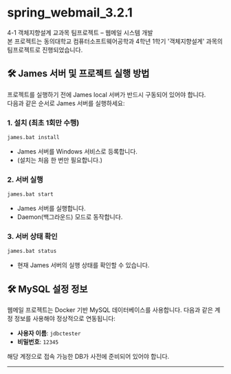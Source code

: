 # spring_webmail_3.2.1
4-1 객체지향설계 교과목 팀프로젝트 – 웹메일 시스템 개발
<br>
본 프로젝트는 동의대학교 컴퓨터소프트웨어공학과 4학년 1학기 '객체지향설계' 과목의 팀프로젝트로 진행되었습니다.


## 🛠️ James 서버 및 프로젝트 실행 방법

프로젝트를 실행하기 전에 James local 서버가 반드시 구동되어 있어야 합니다.  
다음과 같은 순서로 James 서버를 실행하세요:

### 1. 설치 (최초 1회만 수행)
```bash
james.bat install
```
* James 서버를 Windows 서비스로 등록합니다.
* (설치는 처음 한 번만 필요합니다.)

### 2. 서버 실행
```bash
james.bat start
```

* James 서버를 실행합니다.
* Daemon(백그라운드) 모드로 동작합니다.

### 3. 서버 상태 확인
```bash
james.bat status
```
* 현재 James 서버의 실행 상태를 확인할 수 있습니다.

## 🛠️ MySQL 설정 정보

웹메일 프로젝트는 Docker 기반 MySQL 데이터베이스를 사용합니다.
다음과 같은 계정 정보를 사용해야 정상적으로 연동됩니다:

* **사용자 이름**: `jdbctester`
* **비밀번호**: `12345`

해당 계정으로 접속 가능한 DB가 사전에 준비되어 있어야 합니다.

---
